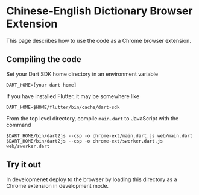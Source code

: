 # Chinese-English Dictionary Browser Extension

This page describes how to use the code as a Chrome browser extension.

## Compiling the code

Set your Dart SDK home directory in an environment variable

```shell
DART_HOME=[your dart home]
```

If you have installed Flutter, it may be somewhere like

```shell
DART_HOME=$HOME/flutter/bin/cache/dart-sdk
```

From the top level directory, compile `main.dart` to JavaScript with the command

```shell
$DART_HOME/bin/dart2js --csp -o chrome-ext/main.dart.js web/main.dart 
$DART_HOME/bin/dart2js --csp -o chrome-ext/sworker.dart.js web/sworker.dart 
```

## Try it out

In developmenet deploy to the browser by loading this directory as a Chrome
extension in development mode.